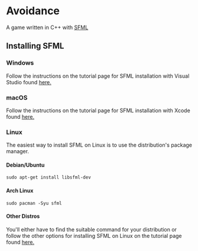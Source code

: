 # Avoidance
A game written in C++ with [SFML](https://www.sfml-dev.org/)

## Installing SFML
### Windows
Follow the instructions on the tutorial page for SFML installation with Visual Studio found [here.](https://www.sfml-dev.org/tutorials/2.5/start-vc.php)

### macOS
Follow the instructions on the tutorial page for SFML installation with Xcode found [here.](https://www.sfml-dev.org/tutorials/2.5/start-osx.php)

### Linux
The easiest way to install SFML on Linux is to use the distribution's package manager.

#### Debian/Ubuntu
```
sudo apt-get install libsfml-dev
```

#### Arch Linux
```
sudo pacman -Syu sfml
```

#### Other Distros
You'll either have to find the suitable command for your distribution or follow the other options for installing SFML on Linux on the tutorial page found [here.](https://www.sfml-dev.org/tutorials/2.5/start-linux.php)

